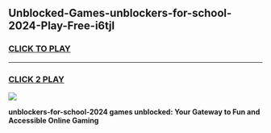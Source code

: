 
## Unblocked-Games-unblockers-for-school-2024-Play-Free-i6tjl
<h3>
<a href="https://premium76.site?title=unblockers-for-school-2024&ref=12A">CLICK TO PLAY</a></h3>
<hr>

<h3>
<a href="https://premium76.site?title=unblockers-for-school-2024&ref=12A">CLICK 2 PLAY</a>
  
</h3>

<a href="https://premium76.site?title=unblockers-for-school-2024&ref=12A"><img src="https://clearcache.store/games.png"></a>


**unblockers-for-school-2024 games unblocked: Your Gateway to Fun and Accessible Online Gaming**

